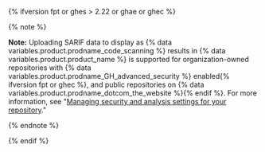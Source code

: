 {% ifversion fpt or ghes > 2.22 or ghae or ghec %}

{% note %}

**Note:** Uploading SARIF data to display as {% data variables.product.prodname_code_scanning %} results in {% data variables.product.product_name %} is supported for organization-owned repositories with {% data variables.product.prodname_GH_advanced_security %} enabled{% ifversion fpt or ghec %}, and public repositories on {% data variables.product.prodname_dotcom_the_website %}{% endif %}. For more information, see "[Managing security and analysis settings for your repository](/github/administering-a-repository/managing-security-and-analysis-settings-for-your-repository)."

{% endnote %}

{% endif %}
